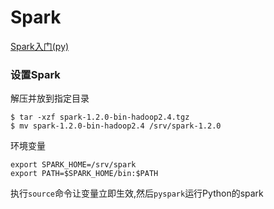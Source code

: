 # Spark

[Spark入门(py)](http://blog.jobbole.com/86232/)

### 设置Spark
解压并放到指定目录  
```
$ tar -xzf spark-1.2.0-bin-hadoop2.4.tgz
$ mv spark-1.2.0-bin-hadoop2.4 /srv/spark-1.2.0
```
环境变量  
```
export SPARK_HOME=/srv/spark
export PATH=$SPARK_HOME/bin:$PATH
```
执行`source`命令让变量立即生效,然后`pyspark`运行Python的spark  



